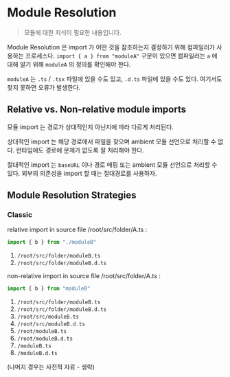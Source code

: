 # Module Resolution

> 모듈에 대한 지식이 필요한 내용입니다.

Module Resolution 은 import 가 어떤 것을 참조하는지 결정하기 위해 컴파일러가 사용하는 프로세스다. `import { a } from "moduleA"` 구문이 있으면 컴파일러는 `a` 에 대해 알기 위해 `moduleA` 의 정의를 확인해야 한다.

`moduleA` 는 `.ts` / `.tsx` 파일에 있을 수도 있고, `.d.ts` 파일에 있을 수도 있다. 여기서도 찾지 못하면 오류가 발생한다.

## Relative vs. Non-relative module imports

모듈  import 는 경로가 상대적인지 아닌지에 따라 다르게 처리된다.

상대적인 import 는 해당 경로에서 파일을 찾으며 ambient 모듈 선언으로 처리할 수 없다. 런타임에도 경로에 문제가 없도록 잘 처리해야 한다.

절대적인 import 는 `baseURL` 이나 경로 매핑 또는 ambient 모듈 선언으로 처리할 수 있다. 외부의 의존성을 import 할 때는 절대경로를 사용하자.

## Module Resolution Strategies

### Classic

relative import in source file /root/src/folder/A.ts :

```typescript
import { b } from "./moduleB"
```

1. `/root/src/folder/moduleB.ts`
2. `/root/src/folder/moduleB.d.ts`

non-relative import in source file /root/src/folder/A.ts :

```typescript
import { b } from "moduleB"
```

1. `/root/src/folder/moduleB.ts`
2. `/root/src/folder/moduleB.d.ts`
3. `/root/src/moduleB.ts`
4. `/root/src/moduleB.d.ts`
5. `/root/moduleB.ts`
6. `/root/moduleB.d.ts`
7. `/moduleB.ts`
8. `/moduleB.d.ts`

(나머지 경우는 사전적 자료 - 생략)

